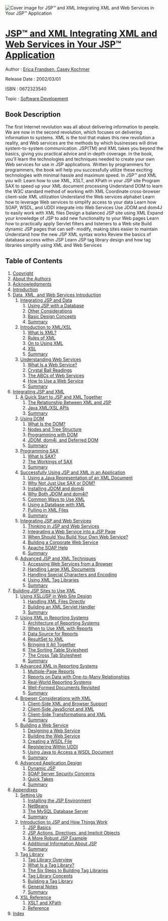 ![Cover image for JSP™ and XML Integrating XML and Web Services in Your JSP™ Application](https://imgdetail.ebookreading.net/cover/cover/software_development/EB0672323540.jpg)

[JSP™ and XML Integrating XML and Web Services in Your JSP™ Application](https://ebookreading.net/view/book/JSP%E2%84%A2+and+XML+Integrating+XML+and+Web+Services+in+Your+JSP%E2%84%A2+Application-EB0672323540_1.html "JSP™ and XML Integrating XML and Web Services in Your JSP™ Application")
====================================================================================================================

Author : [Erica Frandsen](https://ebookreading.net/search/author/Erica+Frandsen),[ Casey Kochmer](https://ebookreading.net/search/author/+Casey+Kochmer)

Release Date : 2002/03/01

ISBN : 0672323540

Topic : [Software Development](https://ebookreading.net/search/category/software-development)

Book Description
-----------------

The first Internet revolution was all about delivering information to people. We are now in the second revolution, which focuses on delivering information to systems. XML is the tool that makes this new revolution a reality, and Web services are the methods by which businesses will drive system-to-system communication. JSP(TM) and XML takes you beyond the basics, giving you practical advice and in-depth coverage. In the book, you'll learn the technologies and techniques needed to create your own Web services for use in JSP applications. Written by programmers for programmers, the book will help you successfully utilize these exciting technologies with minimal hassle and maximum speed.
In JSP™ and XML you will:
Learn how to use XML, XSLT, and XPath in your JSP site
Program SAX to speed up your XML document processing
Understand DOM to learn the W3C standard method of working with XML
Coordinate cross-browser client-side XML utilization
Understand the Web services alphabet
Learn how to leverage Web services to simplify access to your data
Learn how SOAP, WSDL, and UDDI integrate into Web Services
Use JDOM and dom4J to easily work with XML files
Design a balanced JSP site using XML
Expand your knowledge of JSP to add new functionality to your Web pages
Learn how to practically apply Servlet filters and listeners to a Web site
Build dynamic JSP pages that can self- modify, making sites easier to maintain
Understand how the new JSP XML syntax works
Review the basics of database access within JSP
Learn JSP tag library design and how tag libraries simplify using XML and Web Services
              
Table of Contents
-----------------

1. [Copyright](https://ebookreading.net/view/book/JSP%E2%84%A2+and+XML+Integrating+XML+and+Web+Services+in+Your+JSP%E2%84%A2+Application-EB0672323540_1.html)
1. [About the Authors](https://ebookreading.net/view/book/JSP%E2%84%A2+and+XML+Integrating+XML+and+Web+Services+in+Your+JSP%E2%84%A2+Application-EB0672323540_2.html)
1. [Acknowledgments](https://ebookreading.net/view/book/JSP%E2%84%A2+and+XML+Integrating+XML+and+Web+Services+in+Your+JSP%E2%84%A2+Application-EB0672323540_3.html)
1. [Introduction](https://ebookreading.net/view/book/JSP%E2%84%A2+and+XML+Integrating+XML+and+Web+Services+in+Your+JSP%E2%84%A2+Application-EB0672323540_4.html)
1. [Data, XML, and Web Services Introduction](https://ebookreading.net/view/book/JSP%E2%84%A2+and+XML+Integrating+XML+and+Web+Services+in+Your+JSP%E2%84%A2+Application-EB0672323540_5.html)
    1. [Integrating JSP and Data](https://ebookreading.net/view/book/JSP%E2%84%A2+and+XML+Integrating+XML+and+Web+Services+in+Your+JSP%E2%84%A2+Application-EB0672323540_6.html)
        1. [Using JSP with a Database](https://ebookreading.net/view/book/JSP%E2%84%A2+and+XML+Integrating+XML+and+Web+Services+in+Your+JSP%E2%84%A2+Application-EB0672323540_7.html)
        1. [Other Considerations](https://ebookreading.net/view/book/JSP%E2%84%A2+and+XML+Integrating+XML+and+Web+Services+in+Your+JSP%E2%84%A2+Application-EB0672323540_8.html)
        1. [Basic Design Concepts](https://ebookreading.net/view/book/JSP%E2%84%A2+and+XML+Integrating+XML+and+Web+Services+in+Your+JSP%E2%84%A2+Application-EB0672323540_9.html)
        1. [Summary](https://ebookreading.net/view/book/JSP%E2%84%A2+and+XML+Integrating+XML+and+Web+Services+in+Your+JSP%E2%84%A2+Application-EB0672323540_10.html)
    1. [Introduction to XML/XSL](https://ebookreading.net/view/book/JSP%E2%84%A2+and+XML+Integrating+XML+and+Web+Services+in+Your+JSP%E2%84%A2+Application-EB0672323540_11.html)
        1. [What Is XML?](https://ebookreading.net/view/book/JSP%E2%84%A2+and+XML+Integrating+XML+and+Web+Services+in+Your+JSP%E2%84%A2+Application-EB0672323540_12.html)
        1. [Rules of XML](https://ebookreading.net/view/book/JSP%E2%84%A2+and+XML+Integrating+XML+and+Web+Services+in+Your+JSP%E2%84%A2+Application-EB0672323540_13.html)
        1. [On to Using XML](https://ebookreading.net/view/book/JSP%E2%84%A2+and+XML+Integrating+XML+and+Web+Services+in+Your+JSP%E2%84%A2+Application-EB0672323540_14.html)
        1. [XSL](https://ebookreading.net/view/book/JSP%E2%84%A2+and+XML+Integrating+XML+and+Web+Services+in+Your+JSP%E2%84%A2+Application-EB0672323540_15.html)
        1. [Summary](https://ebookreading.net/view/book/JSP%E2%84%A2+and+XML+Integrating+XML+and+Web+Services+in+Your+JSP%E2%84%A2+Application-EB0672323540_16.html)
    1. [Understanding Web Services](https://ebookreading.net/view/book/JSP%E2%84%A2+and+XML+Integrating+XML+and+Web+Services+in+Your+JSP%E2%84%A2+Application-EB0672323540_17.html)
        1. [What Is a Web Service?](https://ebookreading.net/view/book/JSP%E2%84%A2+and+XML+Integrating+XML+and+Web+Services+in+Your+JSP%E2%84%A2+Application-EB0672323540_18.html)
        1. [Crystal Ball Readings](https://ebookreading.net/view/book/JSP%E2%84%A2+and+XML+Integrating+XML+and+Web+Services+in+Your+JSP%E2%84%A2+Application-EB0672323540_19.html)
        1. [The ABCs of Web Services](https://ebookreading.net/view/book/JSP%E2%84%A2+and+XML+Integrating+XML+and+Web+Services+in+Your+JSP%E2%84%A2+Application-EB0672323540_20.html)
        1. [How to Use a Web Service](https://ebookreading.net/view/book/JSP%E2%84%A2+and+XML+Integrating+XML+and+Web+Services+in+Your+JSP%E2%84%A2+Application-EB0672323540_21.html)
        1. [Summary](https://ebookreading.net/view/book/JSP%E2%84%A2+and+XML+Integrating+XML+and+Web+Services+in+Your+JSP%E2%84%A2+Application-EB0672323540_22.html)
1. [Integrating JSP and XML](https://ebookreading.net/view/book/JSP%E2%84%A2+and+XML+Integrating+XML+and+Web+Services+in+Your+JSP%E2%84%A2+Application-EB0672323540_23.html)
    1. [A Quick Start to JSP and XML Together](https://ebookreading.net/view/book/JSP%E2%84%A2+and+XML+Integrating+XML+and+Web+Services+in+Your+JSP%E2%84%A2+Application-EB0672323540_24.html)
        1. [The Relationship Between XML and JSP](https://ebookreading.net/view/book/JSP%E2%84%A2+and+XML+Integrating+XML+and+Web+Services+in+Your+JSP%E2%84%A2+Application-EB0672323540_25.html)
        1. [Java XML/XSL APIs](https://ebookreading.net/view/book/JSP%E2%84%A2+and+XML+Integrating+XML+and+Web+Services+in+Your+JSP%E2%84%A2+Application-EB0672323540_26.html)
        1. [Summary](https://ebookreading.net/view/book/JSP%E2%84%A2+and+XML+Integrating+XML+and+Web+Services+in+Your+JSP%E2%84%A2+Application-EB0672323540_27.html)
    1. [Using DOM](https://ebookreading.net/view/book/JSP%E2%84%A2+and+XML+Integrating+XML+and+Web+Services+in+Your+JSP%E2%84%A2+Application-EB0672323540_28.html)
        1. [What Is the DOM?](https://ebookreading.net/view/book/JSP%E2%84%A2+and+XML+Integrating+XML+and+Web+Services+in+Your+JSP%E2%84%A2+Application-EB0672323540_29.html)
        1. [Nodes and Tree Structure](https://ebookreading.net/view/book/JSP%E2%84%A2+and+XML+Integrating+XML+and+Web+Services+in+Your+JSP%E2%84%A2+Application-EB0672323540_30.html)
        1. [Programming with DOM](https://ebookreading.net/view/book/JSP%E2%84%A2+and+XML+Integrating+XML+and+Web+Services+in+Your+JSP%E2%84%A2+Application-EB0672323540_31.html)
        1. [JDOM, dom4j, and Deferred DOM](https://ebookreading.net/view/book/JSP%E2%84%A2+and+XML+Integrating+XML+and+Web+Services+in+Your+JSP%E2%84%A2+Application-EB0672323540_32.html)
        1. [Summary](https://ebookreading.net/view/book/JSP%E2%84%A2+and+XML+Integrating+XML+and+Web+Services+in+Your+JSP%E2%84%A2+Application-EB0672323540_33.html)
    1. [Programming SAX](https://ebookreading.net/view/book/JSP%E2%84%A2+and+XML+Integrating+XML+and+Web+Services+in+Your+JSP%E2%84%A2+Application-EB0672323540_34.html)
        1. [What Is SAX?](https://ebookreading.net/view/book/JSP%E2%84%A2+and+XML+Integrating+XML+and+Web+Services+in+Your+JSP%E2%84%A2+Application-EB0672323540_35.html)
        1. [The Workings of SAX](https://ebookreading.net/view/book/JSP%E2%84%A2+and+XML+Integrating+XML+and+Web+Services+in+Your+JSP%E2%84%A2+Application-EB0672323540_36.html)
        1. [Summary](https://ebookreading.net/view/book/JSP%E2%84%A2+and+XML+Integrating+XML+and+Web+Services+in+Your+JSP%E2%84%A2+Application-EB0672323540_37.html)
    1. [Successfully Using JSP and XML in an Application](https://ebookreading.net/view/book/JSP%E2%84%A2+and+XML+Integrating+XML+and+Web+Services+in+Your+JSP%E2%84%A2+Application-EB0672323540_38.html)
        1. [Using a Java Representation of an XML Document](https://ebookreading.net/view/book/JSP%E2%84%A2+and+XML+Integrating+XML+and+Web+Services+in+Your+JSP%E2%84%A2+Application-EB0672323540_39.html)
        1. [Why Not Just Use SAX or DOM?](https://ebookreading.net/view/book/JSP%E2%84%A2+and+XML+Integrating+XML+and+Web+Services+in+Your+JSP%E2%84%A2+Application-EB0672323540_40.html)
        1. [Installing JDOM and dom4j](https://ebookreading.net/view/book/JSP%E2%84%A2+and+XML+Integrating+XML+and+Web+Services+in+Your+JSP%E2%84%A2+Application-EB0672323540_41.html)
        1. [Why Both JDOM and dom4j?](https://ebookreading.net/view/book/JSP%E2%84%A2+and+XML+Integrating+XML+and+Web+Services+in+Your+JSP%E2%84%A2+Application-EB0672323540_42.html)
        1. [Common Ways to Use XML](https://ebookreading.net/view/book/JSP%E2%84%A2+and+XML+Integrating+XML+and+Web+Services+in+Your+JSP%E2%84%A2+Application-EB0672323540_43.html)
        1. [Using a Database with XML](https://ebookreading.net/view/book/JSP%E2%84%A2+and+XML+Integrating+XML+and+Web+Services+in+Your+JSP%E2%84%A2+Application-EB0672323540_44.html)
        1. [Pulling in XML Files](https://ebookreading.net/view/book/JSP%E2%84%A2+and+XML+Integrating+XML+and+Web+Services+in+Your+JSP%E2%84%A2+Application-EB0672323540_45.html)
        1. [Summary](https://ebookreading.net/view/book/JSP%E2%84%A2+and+XML+Integrating+XML+and+Web+Services+in+Your+JSP%E2%84%A2+Application-EB0672323540_46.html)
    1. [Integrating JSP and Web Services](https://ebookreading.net/view/book/JSP%E2%84%A2+and+XML+Integrating+XML+and+Web+Services+in+Your+JSP%E2%84%A2+Application-EB0672323540_47.html)
        1. [Thinking in JSP and Web Services](https://ebookreading.net/view/book/JSP%E2%84%A2+and+XML+Integrating+XML+and+Web+Services+in+Your+JSP%E2%84%A2+Application-EB0672323540_48.html)
        1. [Integrating a Web Service into a JSP Page](https://ebookreading.net/view/book/JSP%E2%84%A2+and+XML+Integrating+XML+and+Web+Services+in+Your+JSP%E2%84%A2+Application-EB0672323540_49.html)
        1. [When Should You Build Your Own Web Service?](https://ebookreading.net/view/book/JSP%E2%84%A2+and+XML+Integrating+XML+and+Web+Services+in+Your+JSP%E2%84%A2+Application-EB0672323540_50.html)
        1. [Building a Corporate Web Service](https://ebookreading.net/view/book/JSP%E2%84%A2+and+XML+Integrating+XML+and+Web+Services+in+Your+JSP%E2%84%A2+Application-EB0672323540_51.html)
        1. [Apache SOAP Help](https://ebookreading.net/view/book/JSP%E2%84%A2+and+XML+Integrating+XML+and+Web+Services+in+Your+JSP%E2%84%A2+Application-EB0672323540_52.html)
        1. [Summary](https://ebookreading.net/view/book/JSP%E2%84%A2+and+XML+Integrating+XML+and+Web+Services+in+Your+JSP%E2%84%A2+Application-EB0672323540_53.html)
    1. [Advanced JSP and XML Techniques](https://ebookreading.net/view/book/JSP%E2%84%A2+and+XML+Integrating+XML+and+Web+Services+in+Your+JSP%E2%84%A2+Application-EB0672323540_54.html)
        1. [Accessing Web Services from a Browser](https://ebookreading.net/view/book/JSP%E2%84%A2+and+XML+Integrating+XML+and+Web+Services+in+Your+JSP%E2%84%A2+Application-EB0672323540_55.html)
        1. [Handling Large XML Documents](https://ebookreading.net/view/book/JSP%E2%84%A2+and+XML+Integrating+XML+and+Web+Services+in+Your+JSP%E2%84%A2+Application-EB0672323540_56.html)
        1. [Handling Special Characters and Encoding](https://ebookreading.net/view/book/JSP%E2%84%A2+and+XML+Integrating+XML+and+Web+Services+in+Your+JSP%E2%84%A2+Application-EB0672323540_57.html)
        1. [Using XML Tag Libraries](https://ebookreading.net/view/book/JSP%E2%84%A2+and+XML+Integrating+XML+and+Web+Services+in+Your+JSP%E2%84%A2+Application-EB0672323540_58.html)
        1. [Summary](https://ebookreading.net/view/book/JSP%E2%84%A2+and+XML+Integrating+XML+and+Web+Services+in+Your+JSP%E2%84%A2+Application-EB0672323540_59.html)
1. [Building JSP Sites to Use XML](https://ebookreading.net/view/book/JSP%E2%84%A2+and+XML+Integrating+XML+and+Web+Services+in+Your+JSP%E2%84%A2+Application-EB0672323540_60.html)
    1. [Using XSL/JSP in Web Site Design](https://ebookreading.net/view/book/JSP%E2%84%A2+and+XML+Integrating+XML+and+Web+Services+in+Your+JSP%E2%84%A2+Application-EB0672323540_61.html)
        1. [Handling XML Files Directly](https://ebookreading.net/view/book/JSP%E2%84%A2+and+XML+Integrating+XML+and+Web+Services+in+Your+JSP%E2%84%A2+Application-EB0672323540_62.html)
        1. [Building an XML Servlet Handler](https://ebookreading.net/view/book/JSP%E2%84%A2+and+XML+Integrating+XML+and+Web+Services+in+Your+JSP%E2%84%A2+Application-EB0672323540_63.html)
        1. [Summary](https://ebookreading.net/view/book/JSP%E2%84%A2+and+XML+Integrating+XML+and+Web+Services+in+Your+JSP%E2%84%A2+Application-EB0672323540_64.html)
    1. [Using XML in Reporting Systems](https://ebookreading.net/view/book/JSP%E2%84%A2+and+XML+Integrating+XML+and+Web+Services+in+Your+JSP%E2%84%A2+Application-EB0672323540_65.html)
        1. [Architecture of Reporting Systems](https://ebookreading.net/view/book/JSP%E2%84%A2+and+XML+Integrating+XML+and+Web+Services+in+Your+JSP%E2%84%A2+Application-EB0672323540_66.html)
        1. [When to Use XML with Reports](https://ebookreading.net/view/book/JSP%E2%84%A2+and+XML+Integrating+XML+and+Web+Services+in+Your+JSP%E2%84%A2+Application-EB0672323540_67.html)
        1. [Data Source for Reports](https://ebookreading.net/view/book/JSP%E2%84%A2+and+XML+Integrating+XML+and+Web+Services+in+Your+JSP%E2%84%A2+Application-EB0672323540_68.html)
        1. [ResultSet to XML](https://ebookreading.net/view/book/JSP%E2%84%A2+and+XML+Integrating+XML+and+Web+Services+in+Your+JSP%E2%84%A2+Application-EB0672323540_69.html)
        1. [Bringing It All Together](https://ebookreading.net/view/book/JSP%E2%84%A2+and+XML+Integrating+XML+and+Web+Services+in+Your+JSP%E2%84%A2+Application-EB0672323540_70.html)
        1. [The Sorting Table Stylesheet](https://ebookreading.net/view/book/JSP%E2%84%A2+and+XML+Integrating+XML+and+Web+Services+in+Your+JSP%E2%84%A2+Application-EB0672323540_71.html)
        1. [The Cross Tab Stylesheet](https://ebookreading.net/view/book/JSP%E2%84%A2+and+XML+Integrating+XML+and+Web+Services+in+Your+JSP%E2%84%A2+Application-EB0672323540_72.html)
        1. [Summary](https://ebookreading.net/view/book/JSP%E2%84%A2+and+XML+Integrating+XML+and+Web+Services+in+Your+JSP%E2%84%A2+Application-EB0672323540_73.html)
    1. [Advanced XML in Reporting Systems](https://ebookreading.net/view/book/JSP%E2%84%A2+and+XML+Integrating+XML+and+Web+Services+in+Your+JSP%E2%84%A2+Application-EB0672323540_74.html)
        1. [Multiple-Page Reports](https://ebookreading.net/view/book/JSP%E2%84%A2+and+XML+Integrating+XML+and+Web+Services+in+Your+JSP%E2%84%A2+Application-EB0672323540_75.html)
        1. [Reports on Data with One-to-Many Relationships](https://ebookreading.net/view/book/JSP%E2%84%A2+and+XML+Integrating+XML+and+Web+Services+in+Your+JSP%E2%84%A2+Application-EB0672323540_76.html)
        1. [Real-World Reporting Systems](https://ebookreading.net/view/book/JSP%E2%84%A2+and+XML+Integrating+XML+and+Web+Services+in+Your+JSP%E2%84%A2+Application-EB0672323540_77.html)
        1. [Well-Formed Documents Revisited](https://ebookreading.net/view/book/JSP%E2%84%A2+and+XML+Integrating+XML+and+Web+Services+in+Your+JSP%E2%84%A2+Application-EB0672323540_78.html)
        1. [Summary](https://ebookreading.net/view/book/JSP%E2%84%A2+and+XML+Integrating+XML+and+Web+Services+in+Your+JSP%E2%84%A2+Application-EB0672323540_79.html)
    1. [Browser Considerations with XML](https://ebookreading.net/view/book/JSP%E2%84%A2+and+XML+Integrating+XML+and+Web+Services+in+Your+JSP%E2%84%A2+Application-EB0672323540_80.html)
        1. [Client-Side XML and Browser Support](https://ebookreading.net/view/book/JSP%E2%84%A2+and+XML+Integrating+XML+and+Web+Services+in+Your+JSP%E2%84%A2+Application-EB0672323540_81.html)
        1. [Client-Side JavaScript and XML](https://ebookreading.net/view/book/JSP%E2%84%A2+and+XML+Integrating+XML+and+Web+Services+in+Your+JSP%E2%84%A2+Application-EB0672323540_82.html)
        1. [Client-Side Transformations and XML](https://ebookreading.net/view/book/JSP%E2%84%A2+and+XML+Integrating+XML+and+Web+Services+in+Your+JSP%E2%84%A2+Application-EB0672323540_83.html)
        1. [Summary](https://ebookreading.net/view/book/JSP%E2%84%A2+and+XML+Integrating+XML+and+Web+Services+in+Your+JSP%E2%84%A2+Application-EB0672323540_84.html)
    1. [Building a Web Service](https://ebookreading.net/view/book/JSP%E2%84%A2+and+XML+Integrating+XML+and+Web+Services+in+Your+JSP%E2%84%A2+Application-EB0672323540_85.html)
        1. [Designing a Web Service](https://ebookreading.net/view/book/JSP%E2%84%A2+and+XML+Integrating+XML+and+Web+Services+in+Your+JSP%E2%84%A2+Application-EB0672323540_86.html)
        1. [Building the Web Service](https://ebookreading.net/view/book/JSP%E2%84%A2+and+XML+Integrating+XML+and+Web+Services+in+Your+JSP%E2%84%A2+Application-EB0672323540_87.html)
        1. [Creating a WSDL File](https://ebookreading.net/view/book/JSP%E2%84%A2+and+XML+Integrating+XML+and+Web+Services+in+Your+JSP%E2%84%A2+Application-EB0672323540_88.html)
        1. [Registering Within UDDI](https://ebookreading.net/view/book/JSP%E2%84%A2+and+XML+Integrating+XML+and+Web+Services+in+Your+JSP%E2%84%A2+Application-EB0672323540_89.html)
        1. [Using Java to Access a WSDL Document](https://ebookreading.net/view/book/JSP%E2%84%A2+and+XML+Integrating+XML+and+Web+Services+in+Your+JSP%E2%84%A2+Application-EB0672323540_90.html)
        1. [Summary](https://ebookreading.net/view/book/JSP%E2%84%A2+and+XML+Integrating+XML+and+Web+Services+in+Your+JSP%E2%84%A2+Application-EB0672323540_91.html)
    1. [Advanced Application Design](https://ebookreading.net/view/book/JSP%E2%84%A2+and+XML+Integrating+XML+and+Web+Services+in+Your+JSP%E2%84%A2+Application-EB0672323540_92.html)
        1. [Dynamic JSP](https://ebookreading.net/view/book/JSP%E2%84%A2+and+XML+Integrating+XML+and+Web+Services+in+Your+JSP%E2%84%A2+Application-EB0672323540_93.html)
        1. [SOAP Server Security Concerns](https://ebookreading.net/view/book/JSP%E2%84%A2+and+XML+Integrating+XML+and+Web+Services+in+Your+JSP%E2%84%A2+Application-EB0672323540_94.html)
        1. [Quick Takes](https://ebookreading.net/view/book/JSP%E2%84%A2+and+XML+Integrating+XML+and+Web+Services+in+Your+JSP%E2%84%A2+Application-EB0672323540_95.html)
        1. [Summary](https://ebookreading.net/view/book/JSP%E2%84%A2+and+XML+Integrating+XML+and+Web+Services+in+Your+JSP%E2%84%A2+Application-EB0672323540_96.html)
1. [Appendixes](https://ebookreading.net/view/book/JSP%E2%84%A2+and+XML+Integrating+XML+and+Web+Services+in+Your+JSP%E2%84%A2+Application-EB0672323540_97.html)
    1. [Setting Up](https://ebookreading.net/view/book/JSP%E2%84%A2+and+XML+Integrating+XML+and+Web+Services+in+Your+JSP%E2%84%A2+Application-EB0672323540_98.html)
        1. [Installing the JSP Environment](https://ebookreading.net/view/book/JSP%E2%84%A2+and+XML+Integrating+XML+and+Web+Services+in+Your+JSP%E2%84%A2+Application-EB0672323540_99.html)
        1. [NetBeans](https://ebookreading.net/view/book/JSP%E2%84%A2+and+XML+Integrating+XML+and+Web+Services+in+Your+JSP%E2%84%A2+Application-EB0672323540_100.html)
        1. [The MySQL Database Server](https://ebookreading.net/view/book/JSP%E2%84%A2+and+XML+Integrating+XML+and+Web+Services+in+Your+JSP%E2%84%A2+Application-EB0672323540_101.html)
        1. [Summary](https://ebookreading.net/view/book/JSP%E2%84%A2+and+XML+Integrating+XML+and+Web+Services+in+Your+JSP%E2%84%A2+Application-EB0672323540_102.html)
    1. [Introduction to JSP and How Things Work](https://ebookreading.net/view/book/JSP%E2%84%A2+and+XML+Integrating+XML+and+Web+Services+in+Your+JSP%E2%84%A2+Application-EB0672323540_103.html)
        1. [JSP Basics](https://ebookreading.net/view/book/JSP%E2%84%A2+and+XML+Integrating+XML+and+Web+Services+in+Your+JSP%E2%84%A2+Application-EB0672323540_104.html)
        1. [JSP Actions, Directives, and Implicit Objects](https://ebookreading.net/view/book/JSP%E2%84%A2+and+XML+Integrating+XML+and+Web+Services+in+Your+JSP%E2%84%A2+Application-EB0672323540_105.html)
        1. [A More Robust JSP Example](https://ebookreading.net/view/book/JSP%E2%84%A2+and+XML+Integrating+XML+and+Web+Services+in+Your+JSP%E2%84%A2+Application-EB0672323540_106.html)
        1. [Additional Information About JSP](https://ebookreading.net/view/book/JSP%E2%84%A2+and+XML+Integrating+XML+and+Web+Services+in+Your+JSP%E2%84%A2+Application-EB0672323540_107.html)
        1. [Summary](https://ebookreading.net/view/book/JSP%E2%84%A2+and+XML+Integrating+XML+and+Web+Services+in+Your+JSP%E2%84%A2+Application-EB0672323540_108.html)
    1. [Tag Library](https://ebookreading.net/view/book/JSP%E2%84%A2+and+XML+Integrating+XML+and+Web+Services+in+Your+JSP%E2%84%A2+Application-EB0672323540_109.html)
        1. [Tag Library Overview](https://ebookreading.net/view/book/JSP%E2%84%A2+and+XML+Integrating+XML+and+Web+Services+in+Your+JSP%E2%84%A2+Application-EB0672323540_110.html)
        1. [What Is a Tag Library?](https://ebookreading.net/view/book/JSP%E2%84%A2+and+XML+Integrating+XML+and+Web+Services+in+Your+JSP%E2%84%A2+Application-EB0672323540_111.html)
        1. [The Six Steps to Building Tag Libraries](https://ebookreading.net/view/book/JSP%E2%84%A2+and+XML+Integrating+XML+and+Web+Services+in+Your+JSP%E2%84%A2+Application-EB0672323540_112.html)
        1. [Tag Library Concepts](https://ebookreading.net/view/book/JSP%E2%84%A2+and+XML+Integrating+XML+and+Web+Services+in+Your+JSP%E2%84%A2+Application-EB0672323540_113.html)
        1. [Building a Tag Library](https://ebookreading.net/view/book/JSP%E2%84%A2+and+XML+Integrating+XML+and+Web+Services+in+Your+JSP%E2%84%A2+Application-EB0672323540_114.html)
        1. [General Notes](https://ebookreading.net/view/book/JSP%E2%84%A2+and+XML+Integrating+XML+and+Web+Services+in+Your+JSP%E2%84%A2+Application-EB0672323540_115.html)
        1. [Summary](https://ebookreading.net/view/book/JSP%E2%84%A2+and+XML+Integrating+XML+and+Web+Services+in+Your+JSP%E2%84%A2+Application-EB0672323540_116.html)
    1. [XSL Reference](https://ebookreading.net/view/book/JSP%E2%84%A2+and+XML+Integrating+XML+and+Web+Services+in+Your+JSP%E2%84%A2+Application-EB0672323540_117.html)
        1. [XSLT and XPath](https://ebookreading.net/view/book/JSP%E2%84%A2+and+XML+Integrating+XML+and+Web+Services+in+Your+JSP%E2%84%A2+Application-EB0672323540_118.html)
        1. [Reference](https://ebookreading.net/view/book/JSP%E2%84%A2+and+XML+Integrating+XML+and+Web+Services+in+Your+JSP%E2%84%A2+Application-EB0672323540_119.html)
1. [Index](https://ebookreading.net/view/book/JSP%E2%84%A2+and+XML+Integrating+XML+and+Web+Services+in+Your+JSP%E2%84%A2+Application-EB0672323540_120.html)
